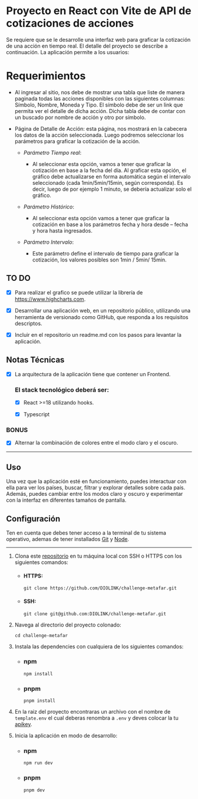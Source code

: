# Proyecto en React con Vite de API de cotizaciones de acciones

Se requiere que se le desarrolle una interfaz web para graficar la cotización de una acción en tiempo real. El detalle del proyecto se describe a continuación. La aplicación permite a los usuarios:

# Requerimientos
- Al ingresar al sitio, nos debe de mostrar una tabla que liste de manera paginada todas las acciones disponibles con las siguientes columnas: Símbolo, Nombre, Moneda y Tipo. El símbolo debe de ser un link que permita ver el detalle de dicha acción. Dicha tabla debe de contar con un buscado por nombre de acción y otro por símbolo.
  
- Página de Detalle de Acción: esta página, nos mostrará en la cabecera los datos de la acción seleccionada. Luego podremos seleccionar los parámetros para graficar la cotización de la acción.

  - *Parámetro Tiempo real*: 
    - Al seleccionar esta opción, vamos a tener que graficar la cotización en base a la fecha del día. Al graficar esta opción, el gráfico debe actualizarse en forma automática según el intervalo seleccionado (cada 1min/5min/15min, según corresponda). Es decir, luego de por ejemplo 1 minuto, se debería actualizar solo el gráfico.

  - *Parámetro Histórico*:
    - Al seleccionar esta opción vamos a tener que graficar la cotización en base a los parámetros fecha y hora desde – fecha y hora hasta ingresados.
  
  - *Parámetro Intervalo*: 
    - Este parámetro define el intervalo de tiempo para graficar la cotización, los valores posibles son 1min / 5min/ 15min.

## TO DO
- [X] Para realizar el grafico se puede utilizar la librería de https://www.highcharts.com.
  
- [X] Desarrollar una aplicación web, en un repositorio público, utilizando una herramienta de versionado como GitHub, que responda a los requisitos descriptos.
  
- [X] Incluir en el repositorio un readme.md con los pasos para levantar la aplicación.
  
## Notas Técnicas
- [X] La arquitectura de la aplicación tiene que contener un Frontend.
  
   ### El stack tecnológico deberá ser:
    - [X]  React >=18 utilizando hooks.
    - [X]  Typescript
  

### BONUS 
- [X] Alternar la combinación de colores entre el modo claro y el oscuro.
---

## Uso
Una vez que la aplicación esté en funcionamiento, puedes interactuar con ella para ver los países, buscar, filtrar y explorar detalles sobre cada país. Además, puedes cambiar entre los modos claro y oscuro y experimentar con la interfaz en diferentes tamaños de pantalla.

## Configuración

Ten en cuenta que debes tener acceso a la terminal de tu sistema operativo, ademas de tener installados [Git](https://git-scm.com/downloads) y [Node](https://nodejs.org/es/download).

---

1. Clona este [repositorio](https://github.com/DIOLINK/challenge-metafar) en tu máquina local con SSH o HTTPS con los siguientes comandos:

   - #### HTTPS:
      ```shell
      git clone https://github.com/DIOLINK/challenge-metafar.git
      ```

   - #### SSH:
      ```shell
      git clone git@github.com:DIOLINK/challenge-metafar.git
      ```

2. Navega al directorio del proyecto colonado:
    ```shell
   cd challenge-metafar
   ```

3. Instala las dependencies con cualquiera de los siguientes comandos:

   - ### npm
      ```shell
      npm install
      ```

   - ### pnpm
      ```shell
      pnpm install
      ```

4. En la raiz del proyecto encontraras un archivo con el nombre de `template.env` el cual deberas renombra a `.env` y deves colocar la tu [apikey](https://twelvedata.com/login).
   
5. Inicia la aplicación en modo de desarrollo:
       
      - ### npm
        ```shell
        npm run dev
        ```

      - ### pnpm
        ```shell
        pnpm dev
        ```